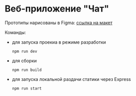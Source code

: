 # Веб-приложение "Чат"

Прототипы нарисованы в Figma: [ссылка на макет](https://www.figma.com/file/Qpll50dWQyTTndVqcu4RoT/Messenger?node-id=0%3A1&t=9wPPl45nOaz20qiK-1)

Команды:
- для запуска проекиа в режиме разработки
    ```
    npm run dev
    ```
  
- для сборки
    ```
    npm run build
    ```
- для запуска локальной раздачи статики через Express
  ```
  npm run start
  ```
